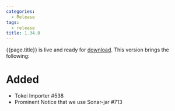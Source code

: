 ```yaml
---
categories:
  - Release
tags:
  - release
title: 1.34.0
---
```


{{page.title}} is live and ready for [download](https://github.com/MaibornWolff/codecharta/releases/tag/{{page.title}}). This version brings the following:

# Added

- Tokei Importer #538
- Prominent Notice that we use Sonar-jar #713

